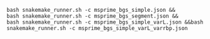 

    bash snakemake_runner.sh -c msprime_bgs_simple.json &&
    bash snakemake_runner.sh -c msprime_bgs_segment.json &&
    bash snakemake_runner.sh -c msprime_bgs_simple_varL.json &&bash snakemake_runner.sh -c msprime_bgs_simple_varL_varrbp.json 
